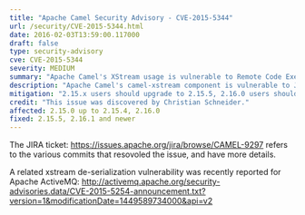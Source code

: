 ```yaml
---
title: "Apache Camel Security Advisory - CVE-2015-5344"
url: /security/CVE-2015-5344.html
date: 2016-02-03T13:59:00.117000
draft: false
type: security-advisory
cve: CVE-2015-5344
severity: MEDIUM
summary: "Apache Camel's XStream usage is vulnerable to Remote Code Execution attacks."
description: "Apache Camel's camel-xstream component is vulnerable to Java object de-serialisation vulnerability. Such as de-serializing untrusted data can lead to security flaws as demonstrated in various similar reports about Java de-serialization issues."
mitigation: "2.15.x users should upgrade to 2.15.5, 2.16.0 users should upgrade to 2.16.1. And if you are using camel-xstream to serialize payload to Java objects, then you need to explicitly list trusted packages. To see how to do that, please take a look at: http://camel.apache.org/xstream"
credit: "This issue was discovered by Christian Schneider."
affected: 2.15.0 up to 2.15.4, 2.16.0
fixed: 2.15.5, 2.16.1 and newer
---
```


The JIRA ticket: https://issues.apache.org/jira/browse/CAMEL-9297 refers to the various commits that resovoled the issue, and have more details.

A related xstream de-serialization vulnerability was recently reported for Apache ActiveMQ: http://activemq.apache.org/security-advisories.data/CVE-2015-5254-announcement.txt?version=1&modificationDate=1449589734000&api=v2

